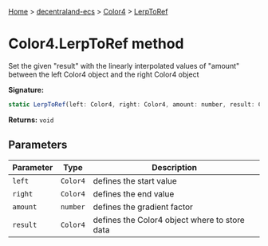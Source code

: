 [Home](./index) &gt; [decentraland-ecs](./decentraland-ecs.md) &gt; [Color4](./decentraland-ecs.color4.md) &gt; [LerpToRef](./decentraland-ecs.color4.lerptoref.md)

# Color4.LerpToRef method

Set the given "result" with the linearly interpolated values of "amount" between the left Color4 object and the right Color4 object

**Signature:**
```javascript
static LerpToRef(left: Color4, right: Color4, amount: number, result: Color4): void;
```
**Returns:** `void`

## Parameters

|  Parameter | Type | Description |
|  --- | --- | --- |
|  `left` | `Color4` | defines the start value |
|  `right` | `Color4` | defines the end value |
|  `amount` | `number` | defines the gradient factor |
|  `result` | `Color4` | defines the Color4 object where to store data |

